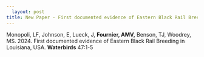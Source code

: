 ```yaml
---
  layout: post
title: New Paper - First documented evidence of Eastern Black Rail Breeding in Louisiana, USA.
---
```

  
  
Monopoli, LF, Johnson, E, Lueck, J, **Fournier, AMV,** Benson, TJ, Woodrey, MS. 2024. First documented evidence of Eastern Black Rail Breeding in Louisiana, USA. **Waterbirds** 47:1-5